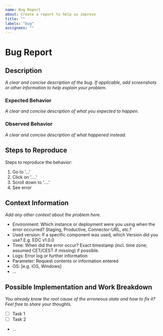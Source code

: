 ```yaml
---
name: Bug Report
about: Create a report to help us improve
title: ""
labels: "bug"
assignees: ""
---
```


# Bug Report

## Description

_A clear and concise description of the bug._
_If applicable, add screenshots or other information to help explain your problem._

### Expected Behavior

_A clear and concise description of what you expected to happen._

### Observed Behavior

_A clear and concise description of what happened instead._

## Steps to Reproduce

Steps to reproduce the behavior:

1. Go to '...'
2. Click on '....'
3. Scroll down to '....'
4. See error

## Context Information

_Add any other context about the problem here._

-   Environment: Which instance or deployment were you using when the error occurred? Staging, Productive, Connector-URL, etc.?
-   Used version: If a specific component was used, which Version did you use? E.g. EDC v1.0.0
-   Time: When did the error occur? Exact timestamp (incl. time zone; assumed CET/CEST if missing) if possible.
-   Logs: Error log or further information
-   Parameter: Request contents or information entered
-   OS: [e.g. iOS, Windows]
-   ...

## Possible Implementation and Work Breakdown

_You already know the root cause of the erroneous state and how to fix it? Feel free to share your thoughts._

-   [ ] Task 1
-   [ ] Task 2
-   ...
